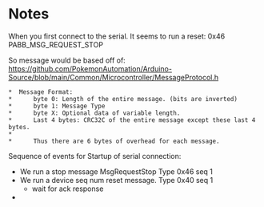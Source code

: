 # Notes



When you first connect to the serial. It seems to run a reset: 0x46 PABB_MSG_REQUEST_STOP  

So message would be based off of: https://github.com/PokemonAutomation/Arduino-Source/blob/main/Common/Microcontroller/MessageProtocol.h
```
*  Message Format:
*      byte 0: Length of the entire message. (bits are inverted)
*      byte 1: Message Type
*      byte X: Optional data of variable length.
*      Last 4 bytes: CRC32C of the entire message except these last 4 bytes.
*
*      Thus there are 6 bytes of overhead for each message.
```

Sequence of events for Startup of serial connection: 

- We run a stop message MsgRequestStop Type 0x46 seq 1
- We run a device seq num reset message. Type 0x40 seq 1
  - wait for ack response 
- 
